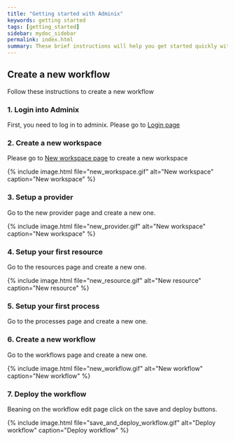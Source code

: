 ```yaml
---
title: "Getting started with Adminix"
keywords: getting started
tags: [getting_started]
sidebar: mydoc_sidebar
permalink: index.html
summary: These brief instructions will help you get started quickly with the Adminix.
---
```


## Create a new workflow

Follow these instructions to create a new workflow

### 1. Login into Adminix

First, you need to log in to adminix. Please go to [Login page](https://app.adminix.xyz/login)

### 2. Create a new workspace

Please go to [New workspace page](https://app.adminix.io/workspaces/new) to create a new workspace

{% include image.html file="new_workspace.gif" alt="New workspace" caption="New workspace" %}

### 3. Setup a provider

Go to the new provider page and create a new one.

{% include image.html file="new_provider.gif" alt="New workspace" caption="New workspace" %}

### 4. Setup your first resource

Go to the resources page and create a new one.

{% include image.html file="new_resource.gif" alt="New resource" caption="New resource" %}

### 5. Setup your first process

Go to the processes page and create a new one.

### 6. Create a new workflow

Go to the workflows page and create a new one.

{% include image.html file="new_workflow.gif" alt="New workflow" caption="New workflow" %}

### 7. Deploy the workflow

Beaning on the workflow edit page click on the save and deploy buttons.

{% include image.html file="save_and_deploy_workflow.gif" alt="Deploy workflow" caption="Deploy workflow" %}
